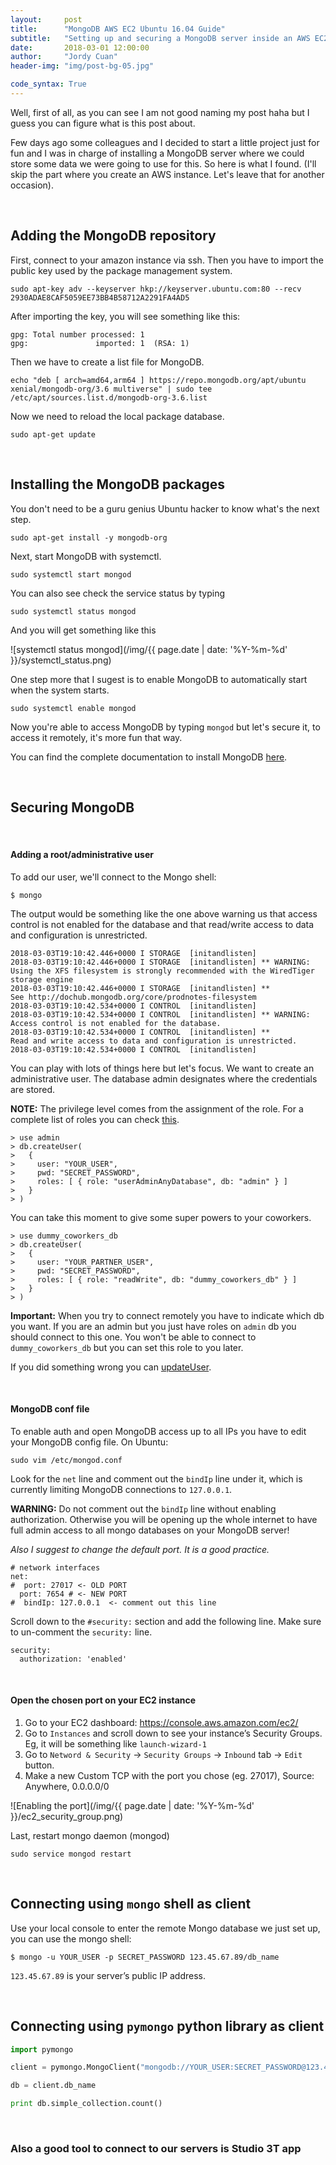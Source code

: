 ```yaml
---
layout:     post
title:      "MongoDB AWS EC2 Ubuntu 16.04 Guide"
subtitle:   "Setting up and securing a MongoDB server inside an AWS EC2 ubuntu instance to access it remotely."
date:       2018-03-01 12:00:00
author:     "Jordy Cuan"
header-img: "img/post-bg-05.jpg"

code_syntax: True
---
```


Well, first of all, as you can see I am not good naming my post haha but I guess you can figure what is this post about.

Few days ago some colleagues and I decided to start a little project just for fun and I was in charge of installing a MongoDB server where we could store some data we were going to use for this. So here is what I found. (I'll skip the part where you create an AWS instance. Let's leave that for another occasion).


&nbsp;
## Adding the MongoDB repository

First, connect to your amazon instance via ssh. Then you have to import the public key used by the package management system.

```shell
sudo apt-key adv --keyserver hkp://keyserver.ubuntu.com:80 --recv 2930ADAE8CAF5059EE73BB4B58712A2291FA4AD5
```

After importing the key, you will see something like this:

```shell
gpg: Total number processed: 1
gpg:               imported: 1  (RSA: 1)
```

Then we have to create a list file for MongoDB.

```shell
echo "deb [ arch=amd64,arm64 ] https://repo.mongodb.org/apt/ubuntu xenial/mongodb-org/3.6 multiverse" | sudo tee /etc/apt/sources.list.d/mongodb-org-3.6.list
```

Now we need to reload the local package database.

```shell
sudo apt-get update
```

&nbsp;
## Installing the MongoDB packages

You don't need to be a guru genius Ubuntu hacker to know what's the next step.

```shell
sudo apt-get install -y mongodb-org
```

Next, start MongoDB with systemctl.

```shell
sudo systemctl start mongod
```

You can also see check the service status by typing

```shell
sudo systemctl status mongod
```

And you will get something like this

![systemctl status mongod](/img/{{ page.date | date: '%Y-%m-%d' }}/systemctl_status.png)

One step more that I sugest is to enable MongoDB to automatically start when the system starts.

```shell
sudo systemctl enable mongod
```

Now you're able to access MongoDB by typing `mongod` but let's secure it, to access it remotely, it's more fun that way.

You can find the complete documentation to install MongoDB [here](https://docs.mongodb.com/manual/tutorial/install-mongodb-on-ubuntu/).

&nbsp;
## Securing MongoDB
&nbsp;
#### Adding a root/administrative user

To add our user, we'll connect to the Mongo shell:

```shell
$ mongo
```

The output would be something like the one above warning us that access control is not enabled for the database and that read/write access to data and configuration is unrestricted.

```shell
2018-03-03T19:10:42.446+0000 I STORAGE  [initandlisten]
2018-03-03T19:10:42.446+0000 I STORAGE  [initandlisten] ** WARNING: Using the XFS filesystem is strongly recommended with the WiredTiger storage engine
2018-03-03T19:10:42.446+0000 I STORAGE  [initandlisten] **          See http://dochub.mongodb.org/core/prodnotes-filesystem
2018-03-03T19:10:42.534+0000 I CONTROL  [initandlisten]
2018-03-03T19:10:42.534+0000 I CONTROL  [initandlisten] ** WARNING: Access control is not enabled for the database.
2018-03-03T19:10:42.534+0000 I CONTROL  [initandlisten] **          Read and write access to data and configuration is unrestricted.
2018-03-03T19:10:42.534+0000 I CONTROL  [initandlisten]
```

You can play with lots of things here but let's focus. We want to create an administrative user. The database admin designates where the credentials are stored.

**NOTE:** The privilege level comes from the assignment of the role. For a complete list of roles you can check [this](https://docs.mongodb.com/manual/reference/built-in-roles/).

```shell
> use admin
> db.createUser(
>   {
>     user: "YOUR_USER",
>     pwd: "SECRET_PASSWORD",
>     roles: [ { role: "userAdminAnyDatabase", db: "admin" } ]
>   }
> )
```

You can take this moment to give some super powers to your coworkers.

```shell
> use dummy_coworkers_db
> db.createUser(
>   {
>     user: "YOUR_PARTNER_USER",
>     pwd: "SECRET_PASSWORD",
>     roles: [ { role: "readWrite", db: "dummy_coworkers_db" } ]
>   }
> )
```

**Important:** When you try to connect remotely you have to indicate which db you want. If you are an admin but you just have roles on `admin` db you should connect to this one. You won't be able to connect to `dummy_coworkers_db` but you can set this role to you later.

If you did something wrong you can [updateUser](https://docs.mongodb.com/manual/reference/method/db.updateUser/).


&nbsp;
#### MongoDB conf file

To enable auth and open MongoDB access up to all IPs you have to edit your MongoDB config file. On Ubuntu:

```shell
sudo vim /etc/mongod.conf
```

Look for the `net` line and comment out the `bindIp` line under it, which is currently limiting MongoDB connections to `127.0.0.1`.

**WARNING:** Do not comment out the `bindIp` line without enabling authorization. Otherwise you will be opening up the whole internet to have full admin access to all mongo databases on your MongoDB server!

*Also I suggest to change the default port. It is a good practice.*

```shell
# network interfaces
net:
#  port: 27017 <- OLD PORT
  port: 7654 # <- NEW PORT
#  bindIp: 127.0.0.1  <- comment out this line
```

Scroll down to the `#security:` section and add the following line. Make sure to un-comment the `security:` line.

```shell
security:
  authorization: 'enabled'
```

&nbsp;
#### Open the chosen port on your EC2 instance

1. Go to your EC2 dashboard: https://console.aws.amazon.com/ec2/
2. Go to `Instances` and scroll down to see your instance’s Security Groups. Eg, it will be something like `launch-wizard-1`
3. Go to `Netword & Security` -> `Security Groups` -> `Inbound` tab -> `Edit` button.
4. Make a new Custom TCP with the port you chose (eg. 27017), Source: Anywhere, 0.0.0.0/0

![Enabling the port](/img/{{ page.date | date: '%Y-%m-%d' }}/ec2_security_group.png)


Last, restart mongo daemon (mongod)

```shell
sudo service mongod restart
```


&nbsp;
## Connecting using `mongo` shell as client

Use your local console to enter the remote Mongo database we just set up, you can use the mongo shell:

```shell
$ mongo -u YOUR_USER -p SECRET_PASSWORD 123.45.67.89/db_name
```

`123.45.67.89` is your server’s public IP address.


&nbsp;
## Connecting using `pymongo` python library as client

```python
import pymongo

client = pymongo.MongoClient("mongodb://YOUR_USER:SECRET_PASSWORD@123.45.67.89:7654/db_name") # 7654 is the port we have defined before

db = client.db_name

print db.simple_collection.count()
```

&nbsp;

### Also a good tool to connect to our servers is Studio 3T app
